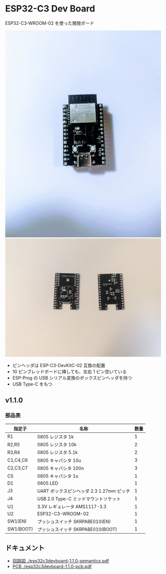 # ESP32-C3 Dev Board

ESP32-C3-WROOM-02 を使った開発ボード

<img src="./esp32c3wroom02-board.jpg" width="500px">

<img src="./pcb.jpg" width="500px">

- ピンヘッダは ESP-C3-DevKitC-02 互換の配置
- 10 ピンブレッドボードに挿しても、左右 1 ピン空いている
- ESP-Prog の USB シリアル変換のボックスピンヘッダを持つ
- USB Type-C をもつ

## v1.1.0

### 部品表

| 指定子    | 名称                                      | 数量 |
| --------- | ----------------------------------------- | ---- |
| R1        | 0805 レジスタ 1k                          | 1    |
| R2,R5     | 0805 レジスタ 10k                         | 2    |
| R3,R4     | 0805 レジスタ 5.1k                        | 2    |
| C1,C4,C6  | 0805 キャパシタ 10u                       | 3    |
| C2,C3,C7  | 0805 キャパシタ 100n                      | 3    |
| C5        | 0805 キャパシタ 1u                        | 1    |
| D1        | 0805 LED                                  | 1    |
| J3        | UART ボックスピンヘッダ 2.3 1.27mm ピッチ | 1    |
| J4        | USB 2.0 Type-C ミッドマウントソケット     | 1    |
| U1        | 3.3V レギュレータ AMS1117-3.3             | 1    |
| U2        | ESP32-C3-WROOM-02                         | 1    |
| SW1(EN)   | プッシュスイッチ SKRPABE010(EN)           | 1    |
| SW1(BOOT) | プッシュスイッチ SKRPABE010(BOOT)         | 1    |

## ドキュメント

- [回路図 ./esp32c3devboard-1.1.0-semantics.pdf](esp32c3devboard-1.1.0-semantics.pdf)
- [PCB ./esp32c3devboard-1.1.0-pcb.pdf](esp32c3devboard-1.1.0-pcb.pdf)
